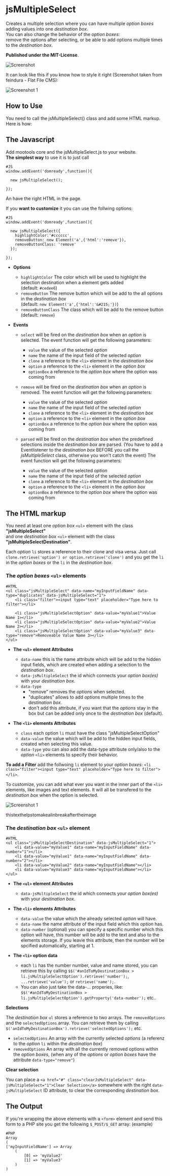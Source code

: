 jsMultipleSelect
================
Creates a multiple selection where you can have multiple <i>option boxes</i> adding values into one <i>destination box</i>.<br>
You can also change the behavior of the <i>option boxes</i>:<br>
remove the options after selecting, or be able to add options multiple times to the <i>destination box</i>.

<b>Published under the MIT-License</b>.

![Screenshot](https://github.com/frozeman/jsMultipleSelect/raw/master/screenshot.png)

It can look like this if you know how to style it right (Screenshot taken from feindura - Flat File CMS):

![Screenshot 1](https://github.com/frozeman/jsMultipleSelect/raw/master/screenshotFancy.png)

How to Use
----------

You need to call the jsMultipleSelect() class and add some HTML markup. Here is how:


The Javascript
--------------

Add mootools core and the jsMultipleSelect.js to your website.<br>
<b>The simplest way</b> to use it is to just call

    #JS
    window.addEvent('domready',function(){

      new jsMultipleSelect();

    });


An have the right HTML in the page.

If you <b>want to customize</b> it you can use the follwing options:

    #JS
    window.addEvent('domready',function(){

      new jsMultipleSelect({
        highlightColor:'#cccccc',
        removeButton: new Element('a',{'html':'remove'}),
        removeButtonClass: 'remove'
      });

    });


- **Options**

  - `highlightColor`  The color which will be used to highlight the selection destination when a element gets added
  <br>(default: `#cedee6`)
  - `removeButton`  The remove button which will be add to the all options in the <i>destination box</i>
  <br>(default: `new Element('a',{'html':'&#215;'})`)
  - `removeButtonClass` The class which will be add to the remove button
  <br>(default: `remove`)


- **Events**

  - `select` will be fired on the <i>destination box</i> when an <i>option</i> is selected.
    The event function will get the following parameters:
      - `value` the value of the selected <i>option</i>
      - `name` the name of the input field of the selected <i>option</i>
      - `clone` a reference to the `<li>` element in the <i>destination box</i>
      - `option` a reference to the `<li>` element in the <i>option box</i>
      - `optionBox` a reference to the <i>option box</i> where the option was coming from


  - `remove` will be fired on the <i>destination box</i> when an <i>option</i> is removed.
    The event function will get the following parameters:
      - `value` the value of the selected <i>option</i>
      - `name` the name of the input field of the selected <i>option</i>
      - `clone` a reference to the `<li>` element in the <i>destination box</i>
      - `option` a reference to the `<li>` element in the <i>option box</i>
      - `optionBox` a reference to the <i>option box</i> where the option was coming from


  - `parsed` will be fired on the <i>destination box</i> when the predefined selections inside the <i>destination box</i> are parsed. (You have to add a Eventlistener to the <i>destination box</i> BEFORE you call the <i>jsMultipleSelect</i> class, otherwise you won't catch the event)
    The event function will get the following parameters:
      - `value` the value of the selected <i>option</i>
      - `name` the name of the input field of the selected <i>option</i>
      - `clone` a reference to the `<li>` element in the <i>destination box</i>
      - `option` a reference to the `<li>` element in the <i>option box</i>
      - `optionBox` a reference to the <i>option box</i> where the option was coming from



The HTML markup
---------------

You need at least one <i>option box</i> `<ul>` element with the class <b>"jsMultipleSelect"</b><br>
and one <i>destination box</i> `<ul>` element with the class <b>"jsMultipleSelectDestination"</b>.

Each <i>option</i> `li` stores a reference to their clone and visa versa. Just call `clone.retrieve('option') or option.retrieve('clone')` and you get the `li` in the <i>option boxes</i> or the `li` in the <i>destination box</i>.


### The <i>option boxes</i> `<ul>` elements

    #HTML
    <ul class="jsMultipleSelect" data-name="myInputFieldName" data-type="duplicates" data-jsMultipleSelect="1">
        <li class="filter"><input type="text" placeholder="Type here to filter"></li>

        <li class="jsMultipleSelectOption" data-value="myValue1">Value Name 1></li>
        <li class="jsMultipleSelectOption" data-value="myValue2">Value Name 2></li>
        <li class="jsMultipleSelectOption" data-value="myValue3" data-type="remove">Removeable Value Name 3></li>
    </ul>


- **The `<ul>` element Attributes**

  - `data-name` this is the name attribute which will be add to the hidden input fields, which are created when adding a selection to the <i>destination box</i>.
  - `data-jsMultipleSelect` the id which connects your <i>option box(es)</i> with your <i>destination box</i>.
  - `data-type`
    - "remove" removes the <i>options</i> when selected.
    - "duplicates" allows to add <i>options</i> multiple times to the <i>destination box</i>.
    - don't add this attribute, if you want that the <i>options</i> stay in the box but can be added only once to the <i>destination box</i> (default).

- **The `<li>` elements Attributes**

  - `class` each option `li` must have the class "jsMultipleSelectOption"
  - `data-value` the value which will be add to the hidden input fields, created when selecting this value.
  - `data-type` you can also add the data-type attribute only/also to the <i>option</i> `<li>` elements to specify their behavior.

<b>To add a Filter</b> add the follwoing `li` element to your <i>option boxes</i>: `<li class="filter"><input type="text" placeholder="Type here to filter"></li>`.

To customize, you can add what ever you want in the inner part of the `<li>` elements, like images and text elements. It will all be transfered to the <i>destination box</i> when the option is selected.

![Screenshot 1](https://github.com/frozeman/jsMultipleSelect/raw/master/screenshotFancy.png)

thistexthelpstomakealinbreakaftertheimage<br>

### The <i>destination box</i> `<ul>` element

    #HTML
    <ul class="jsMultipleSelectDestination" data-jsMultipleSelect="1">
        <li data-value="myValue1" data-name="myInputFieldName" data-number="1"></li>
        <li data-value="myValue1" data-name="myInputFieldName" data-number="2"></li>
        <li data-value="myValue2" data-name="myInputFieldName"></li>
        <li data-value="myValue3" data-name="myInputFieldName"></li>
    </ul>


- **The `<ul>` element Attributes**
  - `data-jsMultipleSelect` the id which connects your <i>option box(es)</i> with your <i>destination box</i>.

- **The `<li>` elements Attributes**
  - `data-value` the value which the already selected <i>option</i> will have.
  - `data-name` the name attribute of the input field which this <i>option</i> has.
  - `data-number` (optional) you can specify a specific number which this option will have, this number will be add to the text and also to the elements storage. If you leavie this attribute, then the number will be spcified automatically, starting at 1.

- **The `<li>` option data**
  - each `li` has the number number, value and name stored, you can retrieve this by calling `$$('#anIdToMyDestinationBox > li.jsMultipleSelectOption').retrieve('number');`, `...retrieve('value');` or `retrieve('name');`.
  - You can also just take the data-... properies, like: `$$('#anIdToMyDestinationBox > li.jsMultipleSelectOption').getProperty('data-number');` etc..


**Selections**

The <i>destination box</i> `ul` stores a reference to two arrays. The `removedOptions` and the `selectedOptions` array.
You can retrieve them by calling `$('anIdToMyDestinationBox').retrieve('selectedOptions');` etc.

  - `selectedOptions` An array with the currently selected <i>options</i> (a referenz to the <i>option</i> `li` within the <i>destination box</i>)
  - `removedOptions` An array with all the currently removed options within the <i>option boxes</i>, (when any of the <i>options</i> or <i>option boxes</i> have the attribute `data-type="remove"`)


**Clear selection**

You can place a `<a href="#" class="clearJsMultipleSelect" data-jsMultipleSelect="1">Clear Selection</a>`  somewhere with the right `data-jsMultipleSelect` ID attribute, to clear the corresponding <i>destination box</i>.

The Output
---------------

If you're wrapping the above elements with a `<form>` element and send this form to a PHP site you get the following `$_POST/$_GET` array: (example)

    #PHP
    Array
    (
    ['myInputFieldName'] => Array
        (
            [0] => 'myValue2'
            [1] => 'myValue3'
        )
    )